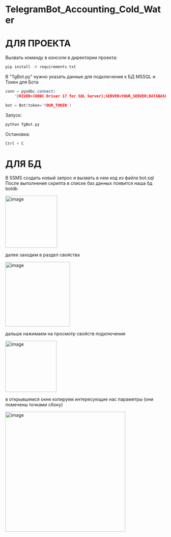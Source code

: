 # TelegramBot_Accounting_Cold_Water
# ДЛЯ ПРОЕКТА
Вызвать команду в консоли в директории проекта:
```cpp
pip install -r requirements.txt
```
В "TgBot.py" нужно указать данные для подключения к БД MSSQL и Токен для Бота
```cpp
conn = pyodbc.connect(
    'DRIVER={ODBC Driver 17 for SQL Server};SERVER=YOUR_SERVER;DATABASE=YOUR_DATABASE;Trusted_Connection=yes')
```
```cpp
bot = Bot(token='YOUR_TOKEN')
```
Запуск:
```cpp
python TgBot.py
```
Остановка:
```cpp
Ctrl + C
```
# ДЛЯ БД

В SSMS создать новый запрос и вызвать в нем код из файла bot.sql
После выполнения скрипта в списке баз данных появится наша бд botdb

<img width="163" alt="image" src="https://github.com/panapey/TelegramBot_Accounting_Cold_Water/assets/61374383/c0c48dd1-9d44-4113-a97b-226d30cda32d">

далее заходим в раздел свойства

<img width="203" alt="image" src="https://github.com/panapey/TelegramBot_Accounting_Cold_Water/assets/61374383/08c59d5f-1b8e-4d19-8b57-828bfb5d1460">

дальше нажимаем на просмотр свойств подключения

<img width="161" alt="image" src="https://github.com/panapey/TelegramBot_Accounting_Cold_Water/assets/61374383/56f2bdd2-efba-4cc9-8b49-27a41cb4fdd5">

в открывшемся окне копируем интересующие нас параметры (они помечены точками сбоку)

<img width="377" alt="image" src="https://github.com/panapey/TelegramBot_Accounting_Cold_Water/assets/61374383/4476c31a-6f14-4603-975a-d04e58a7a293">

